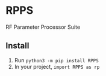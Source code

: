 # RPPS
 RF Parameter Processor Suite

## Install
1. Run `python3 -m pip install RPPS`
2. In your project, `import RPPS as rp`
